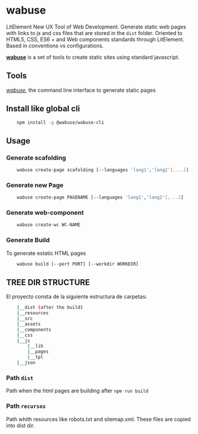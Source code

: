 # wabuse

LitElement New UX Tool of Web Development.
Generate static web pages with links to js and css files that are stored in the `dist` folder.
Oriented to HTML5, CSS, ES6 + and Web components standards through LitElement.
Based in conventions vs configurations.

**[wabuse](https://www.npmjs.com/package/wabuse)** is a set of tools to create static sites using standard javascript.

## Tools

_[wabuse](https://www.npmjs.com/package/wabuse)_, the command line interface to generate static pages

## Install like global cli

```bash
    npm install -g @wabuse/wabuse-cli
```

## Usage

### Generate scafolding

```bash
    wabuse create-page scafolding [--languages 'lang1','lang2'[,...]] [--commonfiles 'file1','file2'[,...]]
```

### Generate new Page

```bash
    wabuse create-page PAGENAME [--languages 'lang1','lang2'[,...]]
```

### Generate web-component

```bash
    wabuse create-wc WC-NAME
```

### Generate Build

To generate estatic HTML pages

```bash
    wabuse build [--port PORT] [--workdir WORKDIR]
```

## TREE DIR STRUCTURE

El proyecto consta de la siguiente estructura de carpetas:

```bash
    |__dist (after the build)
    |__resources
    |__src
    |__assets
    |__components
    |__css
    |__js
        |__lib
        |__pages
        |__tpl
    |__json
```

### Path `dist`

Path when the html pages are building after `npm run build`

### Path `recursos`

Path whith resources like robots.txt and sitemap.xml.
These files are copied into dist dir.
